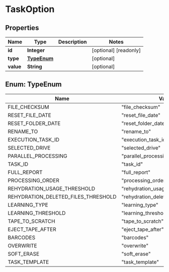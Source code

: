 

# TaskOption

## Properties

Name | Type | Description | Notes
------------ | ------------- | ------------- | -------------
**id** | **Integer** |  |  [optional] [readonly]
**type** | [**TypeEnum**](#TypeEnum) |  |  [optional]
**value** | **String** |  |  [optional]



## Enum: TypeEnum

Name | Value
---- | -----
FILE_CHECKSUM | &quot;file_checksum&quot;
RESET_FILE_DATE | &quot;reset_file_date&quot;
RESET_FOLDER_DATE | &quot;reset_folder_date&quot;
RENAME_TO | &quot;rename_to&quot;
EXECUTION_TASK_ID | &quot;execution_task_id&quot;
SELECTED_DRIVE | &quot;selected_drive&quot;
PARALLEL_PROCESSING | &quot;parallel_processing&quot;
TASK_ID | &quot;task_id&quot;
FULL_REPORT | &quot;full_report&quot;
PROCESSING_ORDER | &quot;processing_order&quot;
REHYDRATION_USAGE_THRESHOLD | &quot;rehydration_usage_threshold&quot;
REHYDRATION_DELETED_FILES_THRESHOLD | &quot;rehydration_deleted_files_threshold&quot;
LEARNING_TYPE | &quot;learning_type&quot;
LEARNING_THRESHOLD | &quot;learning_threshold&quot;
TAPE_TO_SCRATCH | &quot;tape_to_scratch&quot;
EJECT_TAPE_AFTER | &quot;eject_tape_after&quot;
BARCODES | &quot;barcodes&quot;
OVERWRITE | &quot;overwrite&quot;
SOFT_ERASE | &quot;soft_erase&quot;
TASK_TEMPLATE | &quot;task_template&quot;



